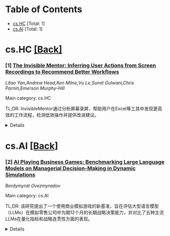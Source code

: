 <div id=toc></div>

# Table of Contents

- [cs.HC](#cs.HC) [Total: 1]
- [cs.AI](#cs.AI) [Total: 1]


<div id='cs.HC'></div>

# cs.HC [[Back]](#toc)

### [1] [The Invisible Mentor: Inferring User Actions from Screen Recordings to Recommend Better Workflows](https://arxiv.org/abs/2509.26557)
*Litao Yan,Andrew Head,Ken Milne,Vu Le,Sumit Gulwani,Chris Parnin,Emerson Murphy-Hill*

Main category: cs.HC

TL;DR: InvisibleMentor通过分析屏幕录屏，帮助用户在Excel等工具中发现更高效的工作流程，检测低效操作并提供改进建议。


<details>
  <summary>Details</summary>
Motivation: 在Excel等功能丰富的工具中，用户很难发现更高效的工作流程。现有的AI助手需要用户描述目标或问题，这既费力又不精确。

Method: InvisibleMentor采用两阶段管道：视觉-语言模型从屏幕录屏中重建动作和上下文，语言模型生成结构化、高保真度的建议。它直接作用于屏幕录屏。

Result: InvisibleMentor准确识别了低效工作流程。与基于提示的电子表格助手相比，参与者认为其建议更具可操作性、更具针对性，并且更有助于学习和改进。

Conclusion: InvisibleMentor是一个有效的系统，通过分析屏幕录屏来识别并建议更高效的工作流程，优于基于提示的方法。

Abstract: Many users struggle to notice when a more efficient workflow exists in
feature-rich tools like Excel. Existing AI assistants offer help only after
users describe their goals or problems, which can be effortful and imprecise.
We present InvisibleMentor, a system that turns screen recordings of task
completion into vision-grounded reflections on tasks. It detects issues such as
repetitive edits and recommends more efficient alternatives based on observed
behavior. Unlike prior systems that rely on logs, APIs, or user prompts,
InvisibleMentor operates directly on screen recordings. It uses a two-stage
pipeline: a vision-language model reconstructs actions and context, and a
language model generates structured, high-fidelity suggestions. In evaluation,
InvisibleMentor accurately identified inefficient workflows, and participants
found its suggestions more actionable, tailored, and more helpful for learning
and improvement compared to a prompt-based spreadsheet assistant.

</details>


<div id='cs.AI'></div>

# cs.AI [[Back]](#toc)

### [2] [AI Playing Business Games: Benchmarking Large Language Models on Managerial Decision-Making in Dynamic Simulations](https://arxiv.org/abs/2509.26331)
*Berdymyrat Ovezmyradov*

Main category: cs.AI

TL;DR: 该研究提出了一个使用商业模拟游戏的新基准，旨在评估大型语言模型（LLMs）在模拟零售公司中为期12个月的长期战略决策能力，并对比了五种主流LLMs在量化指标和战略连贯性方面的表现。


<details>
  <summary>Details</summary>
Motivation: 大型语言模型在多步骤、战略性商业决策制定方面的能力尚未得到充分探索，现有基准主要侧重于短期任务，且缺乏评估长期连贯性的替代基准。

Method: 该研究使用一个可复现、开放获取的管理模拟器（商业游戏）作为新基准。五种主流LLMs（Gemini, ChatGPT, Meta AI, Mistral AI, Grok）在为期12个月的模拟零售公司中，每月根据结构化商业报告做出关键战略决策。通过量化指标（利润、收入、市场份额）及其他KPIs，以及战略连贯性、市场适应性和决策理由来评估LLMs的表现。

Result: 研究将评估五种主流大型语言模型（Gemini, ChatGPT, Meta AI, Mistral AI, Grok）在利润、收入、市场份额等量化指标和关键绩效指标上的表现，并分析其战略连贯性、对市场变化的适应性以及决策的理由。

Conclusion: 该研究为LLM基准测试提供了一个可复现、开放获取的管理模拟器，有助于超越简单的性能指标，评估LLM的长期决策能力。

Abstract: The rapid advancement of LLMs sparked significant interest in their potential
to augment or automate managerial functions. One of the most recent trends in
AI benchmarking is performance of Large Language Models (LLMs) over longer time
horizons. While LLMs excel at tasks involving natural language and pattern
recognition, their capabilities in multi-step, strategic business
decision-making remain largely unexplored. Few studies demonstrated how results
can be different from benchmarks in short-term tasks, as Vending-Bench
revealed. Meanwhile, there is a shortage of alternative benchmarks for
long-term coherence. This research analyses a novel benchmark using a business
game for the decision making in business. The research contributes to the
recent literature on AI by proposing a reproducible, open-access management
simulator to the research community for LLM benchmarking. This novel framework
is used for evaluating the performance of five leading LLMs available in free
online interface: Gemini, ChatGPT, Meta AI, Mistral AI, and Grok. LLM makes
decisions for a simulated retail company. A dynamic, month-by-month management
simulation provides transparently in spreadsheet model as experimental
environment. In each of twelve months, the LLMs are provided with a structured
prompt containing a full business report from the previous period and are
tasked with making key strategic decisions: pricing, order size, marketing
budget, hiring, dismissal, loans, training expense, R&D expense, sales
forecast, income forecast The methodology is designed to compare the LLMs on
quantitative metrics: profit, revenue, and market share, and other KPIs. LLM
decisions are analyzed in their strategic coherence, adaptability to market
changes, and the rationale provided for their decisions. This approach allows
to move beyond simple performance metrics for assessment of the long-term
decision-making.

</details>
